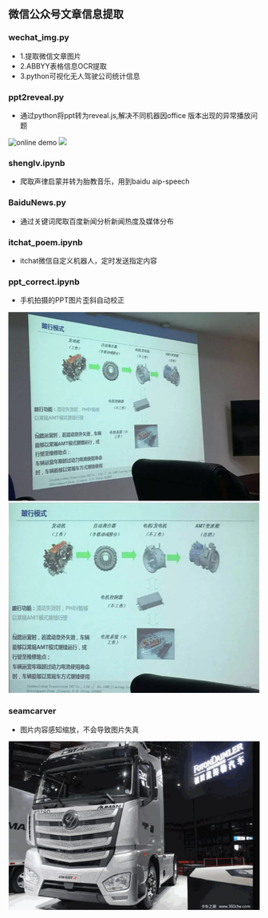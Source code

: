 ## 微信公众号文章信息提取

### wechat_img.py

- 1.提取微信文章图片
- 2.ABBYY表格信息OCR提取
- 3.python可视化无人驾驶公司统计信息

### ppt2reveal.py

- 通过python将ppt转为reveal.js,解决不同机器因office 版本出现的异常播放问题

![online demo ](https://baifengbai.github.io/2_reveal)
![](./img/ppt.gif)

### shenglv.ipynb

- 爬取声律启蒙并转为胎教音乐，用到baidu aip-speech

### BaiduNews.py

- 通过关键词爬取百度新闻分析新闻热度及媒体分布


### itchat_poem.ipynb

- itchat微信自定义机器人，定时发送指定内容

### ppt_correct.ipynb

- 手机拍摄的PPT图片歪斜自动校正

![](./img/ppt0.jpg)
![](./img/ppt1.jpg)

### seamcarver 

- 图片内容感知缩放，不会导致图片失真

![](./img/truck.gif)

